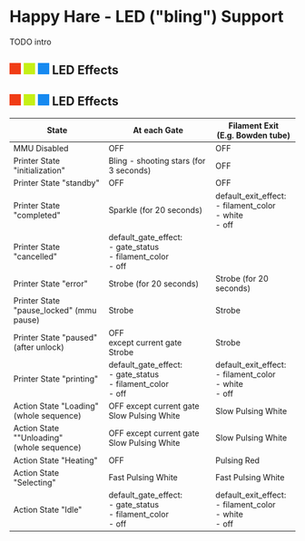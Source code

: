 # Happy Hare - LED ("bling") Support

TODO intro


  ## ![#f03c15](/doc/f03c15.png) ![#c5f015](/doc/c5f015.png) ![#1589F0](/doc/1589F0.png) LED Effects


  ## ![#f03c15](/doc/f03c15.png) ![#c5f015](/doc/c5f015.png) ![#1589F0](/doc/1589F0.png) LED Effects


  | State | At each Gate | Filament Exit<br>(E.g. Bowden tube) |
  | ----- | ------------ | ----------------------------------- |
  | MMU Disabled | OFF | OFF |
  | Printer State "initialization" | Bling - shooting stars (for 3 seconds) | OFF |
  | Printer State "standby" | OFF | OFF |
  | Printer State "completed" | Sparkle (for 20 seconds) | default_exit_effect:<br>- filament_color<br>- white<br>- off |
  | Printer State "cancelled" | default_gate_effect:<br>- gate_status<br>- filament_color<br>- off |
  | Printer State "error" | Strobe (for 20 seconds) | Strobe (for 20 seconds) |
  | Printer State "pause_locked" (mmu pause) | Strobe | Strobe |
  | Printer State "paused" (after unlock) | OFF<br>except current gate Strobe | Strobe |
  | Printer State "printing" | default_gate_effect:<br>- gate_status<br>- filament_color<br>- off | default_exit_effect:<br>- filament_color<br>- white<br>- off |
  | Action State "Loading"<br>(whole sequence) | OFF except current gate Slow Pulsing White | Slow Pulsing White |
  | Action State ""Unloading"<br>(whole sequence) | OFF except current gate Slow Pulsing White | Slow Pulsing White |
  | Action State "Heating" | OFF | Pulsing Red |
  | Action State "Selecting" | Fast Pulsing White | Fast Pulsing White |
  | Action State "Idle" | default_gate_effect:<br>- gate_status<br>- filament_color<br>- off | default_exit_effect:<br>- filament_color<br>- white<br>- off |

